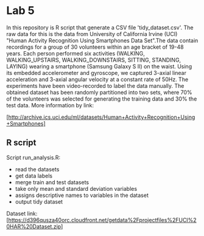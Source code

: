 # Lab 5

In this repository is R script that generate a CSV file 'tidy_dataset.csv'. The raw data for this is the data from University of California Irvine (UCI) "Human Activity Recognition Using Smartphones Data Set".The data contain recordings for a group of 30 volunteers within an age bracket of 19-48 years. Each person performed six activities (WALKING, WALKING_UPSTAIRS, WALKING_DOWNSTAIRS, SITTING, STANDING, LAYING) wearing a smartphone (Samsung Galaxy S II) on the waist. Using its embedded accelerometer and gyroscope, we captured 3-axial linear acceleration and 3-axial angular velocity at a constant rate of 50Hz. The experiments have been video-recorded to label the data manually. The obtained dataset has been randomly partitioned into two sets, where 70% of the volunteers was selected for generating the training data and 30% the test data. More information by link:

[http://archive.ics.uci.edu/ml/datasets/Human+Activity+Recognition+Using+Smartphones]

## R script 

Script run_analysis.R:

* read the datasets
* get data labels
* merge train and test datasets
* take only mean and standard deviation variables
* assigns descriptive names to variables in the dataset
* output tidy dataset

Dataset link: [https://d396qusza40orc.cloudfront.net/getdata%2Fprojectfiles%2FUCI%20HAR%20Dataset.zip]


